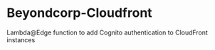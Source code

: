 # Beyondcorp-Cloudfront

Lambda@Edge function to add Cognito authentication to CloudFront instances
